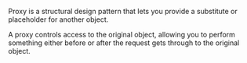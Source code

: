 Proxy is a structural design pattern that lets you provide a substitute or placeholder for another object.

A proxy controls access to the original object, allowing you to perform something either before or after the request 
gets through to the original object.